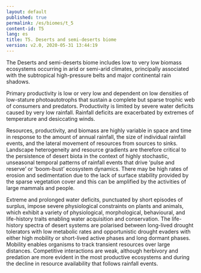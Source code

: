 ```yaml
---
layout: default
published: true
permalink: /es/biomes/t_5
content-id: T5
lang: es
title: T5. Deserts and semi-deserts biome
version: v2.0, 2020-05-31 13:44:19
---
```


The Deserts and semi-deserts biome includes low to very low biomass ecosystems occurring in arid or semi-arid climates, principally associated with the subtropical high-pressure belts and major continental rain shadows. 

Primary productivity is low or very low and dependent on low densities of low-stature photoautotrophs that sustain a complete but sparse trophic web of consumers and predators. Productivity is limited by severe water deficits caused by very low rainfall. Rainfall deficits are exacerbated by extremes of temperature and desiccating winds. 

Resources, productivity, and biomass are highly variable in space and time in response to the amount of annual rainfall, the size of individual rainfall events, and the lateral movement of resources from sources to sinks. Landscape heterogeneity and resource gradients are therefore critical to the persistence of desert biota in the context of highly stochastic, unseasonal temporal patterns of rainfall events that drive ‘pulse and reserve’ or ‘boom-bust’ ecosystem dynamics. There may be high rates of erosion and sedimentation due to the lack of surface stability provided by the sparse vegetation cover and this can be amplified by the activities of large mammals and people. 

Extreme and prolonged water deficits, punctuated by short episodes of surplus, impose severe physiological constraints on plants and animals, which exhibit a variety of physiological, morphological, behavioural, and life-history traits enabling water acquisition and conservation. The life-history spectra of desert systems are polarised between long-lived drought tolerators with low metabolic rates and opportunistic drought evaders with either high mobility or short-lived active phases and long dormant phases.  Mobility enables organisms to track transient resources over large distances. Competitive interactions are weak, although herbivory and predation are more evident in the most productive ecosystems and during the decline in resource availability that follows rainfall events.
